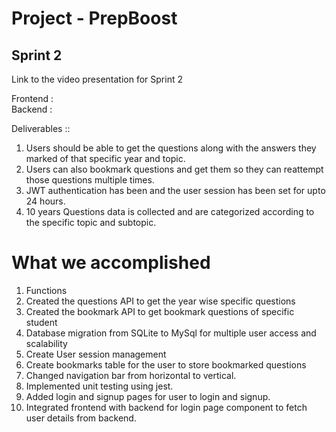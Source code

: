 # Project - PrepBoost

## Sprint 2

Link to the video presentation for Sprint 2

Frontend : 
</br>Backend :  

Deliverables :: 

1. Users should be able to get the questions along with the answers they marked of that specific year and topic.
2. Users can also bookmark questions and get them so they can reattempt those questions multiple times.
3. JWT authentication has been and the user session has been set for upto 24 hours.
4. 10 years Questions data is collected and are categorized according to the specific topic and subtopic. 

# What we accomplished 
1. Functions
2. Created the questions API to get the year wise specific questions
3. Created the bookmark API to get bookmark questions of specific student
4. Database migration from SQLite to MySql for multiple user access and scalability
5. Create User session management
6. Create bookmarks table for the user to store bookmarked questions
7. Changed navigation bar from horizontal to vertical.
8. Implemented unit testing using jest.
9. Added login and signup pages for user to login and signup.
10. Integrated frontend with backend for login page component to fetch user details from backend.
